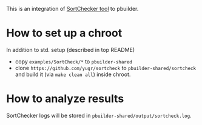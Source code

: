 This is an integration of [SortChecker tool](https://github.com/yugr/sortcheck) to pbuilder.

# How to set up a chroot

In addition to std. setup (described in top README)
* copy `examples/SortCheck/*` to `pbuilder-shared`
* clone `https://github.com/yugr/sortcheck` to `pbuilder-shared/sortcheck` and build it (via `make clean all`) inside chroot.

# How to analyze results

SortChecker logs will be stored in `pbuilder-shared/output/sortcheck.log`.
